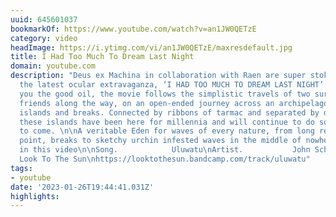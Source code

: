 ```yaml
---
uuid: 645601037
bookmarkOf: https://www.youtube.com/watch?v=an1JW0QETzE
category: video
headImage: https://i.ytimg.com/vi/an1JW0QETzE/maxresdefault.jpg
title: I Had Too Much To Dream Last Night
domain: youtube.com
description: "Deus ex Machina in collaboration with Raen are super stoked to present
  the latest ocular extravaganza, ‘I HAD TOO MUCH TO DREAM LAST NIGHT’.\n\nTo give
  you the good oil, the movie follows the simplistic travels of two surfers, meeting
  friends along the way, on an open-ended journey across an archipelago littered with
  islands and breaks. Connected by ribbons of tarmac and separated by deep ocean valleys
  these islands have been here for millennia and will continue to do so for millennia
  to come. \n\nA veritable Eden for waves of every nature, from long reeling glassy
  point, breaks to sketchy urchin infested waves in the middle of nowhere.\n\nMusic
  in this video\n\nSong.            Uluwatu\nArtist.           John Schroeder and
  Look To The Sun\nhttps://looktothesun.bandcamp.com/track/uluwatu"
tags:
- youtube
date: '2023-01-26T19:44:41.031Z'
highlights: 
---
```



